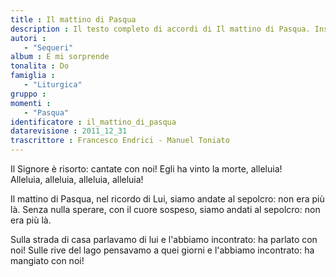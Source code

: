 ```yaml
--- 
title : Il mattino di Pasqua
description : Il testo completo di accordi di Il mattino di Pasqua. Inseriscila nel tuo canzoniere!
autori : 
   - "Sequeri"
album : E mi sorprende
tonalita : Do
famiglia : 
   - "Liturgica"
gruppo : 
momenti : 
   - "Pasqua"
identificatore : il_mattino_di_pasqua
datarevisione : 2011_12_31
trascrittore : Francesco Endrici - Manuel Toniato
--- 
```




Il Signore è risorto: cantate con noi!
Egli ha vinto la morte, alleluia!     
Alleluia, alleluia, alleluia, alleluia!  


Il mattino di Pasqua, nel ricordo di Lui,
siamo andate al sepolcro: non era più là.
Senza nulla sperare, con il cuore sospeso,
siamo andati al sepolcro: non era più là.


Sulla strada di casa  parlavamo di lui
e l'abbiamo incontrato: ha parlato con noi!
Sulle rive del lago pensavamo a quei giorni
e l'abbiamo incontrato: ha mangiato con noi!


